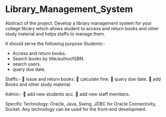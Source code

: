 # Library_Management_System
Abstract of the project: 
Develop a library management system for your college library which allows student to 
access and return books and other study material and helps staffs to manage them. 

It should serve the following purpose 
Students:- 
-  Access and return books. 
-  Search books by title/author/ISBN. 
-  search users. 
-  query due date. 

Staffs:- 
 issue and return books. 
 calculate fine. 
 query due date. 
 add Books and other study material. 

Admin:- 
 add new students acc. 
 add new staff members. 

Specific Technology: 
Oracle, Java, Swing, JDBC for Oracle Connectivity, Socket. Any technology can be used 
for the front-end development.
